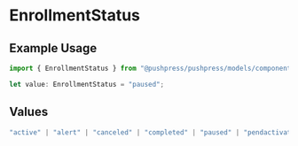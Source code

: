 # EnrollmentStatus

## Example Usage

```typescript
import { EnrollmentStatus } from "@pushpress/pushpress/models/components";

let value: EnrollmentStatus = "paused";
```

## Values

```typescript
"active" | "alert" | "canceled" | "completed" | "paused" | "pendactivation" | "pendcancel"
```